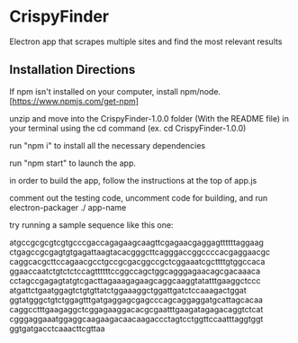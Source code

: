 # CrispyFinder

Electron app that scrapes multiple sites and find the most relevant results


## Installation Directions

If npm isn't installed on your computer, install npm/node. 
[https://www.npmjs.com/get-npm]

unzip and move into the CrispyFinder-1.0.0 folder (With the README file) in your terminal using the cd command (ex. cd CrispyFinder-1.0.0) 

run "npm i" to install all the necessary dependencies

run "npm start" to launch the app.

in order to build the app, follow the instructions at the top of app.js

comment out the testing code, uncomment code for building, and run electron-packager ./ app-name
  
try running a sample sequence like this one:

atgccgcgcgtcgtgcccgaccagagaagcaagttcgagaacgaggagttttttaggaag
ctgagccgcgagtgtgagattaagtacacgggcttcagggaccggccccacgaggaacgc
caggcacgcttccagaacgcctgccgcgacggccgctcggaaatcgcttttgtggccaca
ggaaccaatctgtctctccagttttttccggccagctggcagggagaacagcgacaaaca
cctagccgagagtatgtcgacttagaaagagaagcaggcaaggtatatttgaaggctccc
atgattctgaatggagtctgtgttatctggaaaggctggattgatctccaaagactggat
ggtatgggctgtctggagtttgatgaggagcgagcccagcaggaggatgcattagcacaa
caggcctttgaagaggctcggagaaggacacgcgaatttgaagatagagacaggtctcat
cgggaggaaatggaggcaagaagacaacaagaccctagtcctggttccaatttaggtggt
ggtgatgacctcaaacttcgttaa
